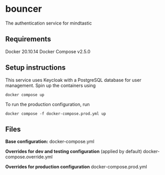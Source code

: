 # bouncer
The authentication service for mindtastic

## Requirements

Docker 20.10.14
Docker Compose v2.5.0

## Setup instructions

This service uses Keycloak with a PostgreSQL database for user management. Spin up the containers using

    docker compose up

To run the production configuration, run

    docker compose -f docker-compose.prod.yml up

## Files

**Base configuration:**
docker-compose.yml

**Overrides for dev and testing configuration** (applied by default)
docker-compose.override.yml

**Overrides for production configuration**
docker-compose.prod.yml
